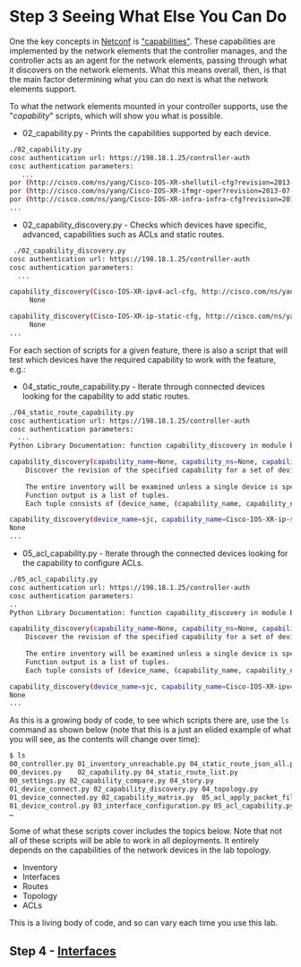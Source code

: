 # Step 3 Seeing What Else You Can Do

One the key concepts in [Netconf](https://tools.ietf.org/html/rfc6241) is ["capabilities"](https://tools.ietf.org/html/rfc6241#section-1.3). These capabilities are implemented by the network elements that the controller manages, and the controller acts as an agent for the network elements, passing through what it discovers on the network elements. What this means overall, then, is that the main factor determining what you can do next is what the network elements support.

To what the network elements mounted in your controller supports, use the "*capability*" scripts, which will show you what is possible.

* 02_capability.py - Prints the capabilities supported by each device.

```bash
./02_capability.py 
cosc authentication url: https://198.18.1.25/controller-auth
cosc authentication parameters:
   ...
por (http://cisco.com/ns/yang/Cisco-IOS-XR-shellutil-cfg?revision=2013-07-22)Cisco-IOS-XR-shellutil-cfg
por (http://cisco.com/ns/yang/Cisco-IOS-XR-ifmgr-oper?revision=2013-07-22)Cisco-IOS-XR-ifmgr-oper
por (http://cisco.com/ns/yang/Cisco-IOS-XR-infra-infra-cfg?revision=2013-07-22)Cisco-IOS-XR-infra-infra-cfg
...
```

* 02_capability_discovery.py - Checks which devices have specific, advanced, capabilities such as ACLs and static routes.

```bash
 ./02_capability_discovery.py 
cosc authentication url: https://198.18.1.25/controller-auth
cosc authentication parameters:
  ...

capability_discovery(Cisco-IOS-XR-ipv4-acl-cfg, http://cisco.com/ns/yang/):
	 None

capability_discovery(Cisco-IOS-XR-ip-static-cfg, http://cisco.com/ns/yang/):
	 None
...
```
For each section of scripts for a given feature, there is also a script that will test which devices have the required capability to work with the feature, e.g.:
		
* 04_static_route_capability.py - Iterate through connected devices looking for the capability to add static routes.

```bash
./04_static_route_capability.py
cosc authentication url: https://198.18.1.25/controller-auth
cosc authentication parameters:
  ...
Python Library Documentation: function capability_discovery in module basics.inventory

capability_discovery(capability_name=None, capability_ns=None, capability_revision=None, device_name=None)
    Discover the revision of the specified capability for a set of devices.
    
    The entire inventory will be examined unless a single device is specified.
    Function output is a list of tuples. 
    Each tuple consists of (device_name, (capability_name, capability_ns, capability_revision).

capability_discovery(device_name=sjc, capability_name=Cisco-IOS-XR-ip-static-cfg, capability_ns=http://cisco.com/ns/yang/)
None
...
```

* 05_acl_capability.py - Iterate through the connected devices looking for the capability to configure ACLs.

```bash
./05_acl_capability.py
cosc authentication url: https://198.18.1.25/controller-auth
cosc authentication parameters:
..
Python Library Documentation: function capability_discovery in module basics.inventory

capability_discovery(capability_name=None, capability_ns=None, capability_revision=None, device_name=None)
    Discover the revision of the specified capability for a set of devices.
    
    The entire inventory will be examined unless a single device is specified.
    Function output is a list of tuples. 
    Each tuple consists of (device_name, (capability_name, capability_ns, capability_revision).

capability_discovery(device_name=sjc, capability_name=Cisco-IOS-XR-ipv4-acl-cfg, capability_ns=http://cisco.com/ns/yang/)
None
...
```

As this is a growing body of code, to see which scripts there are, use the `ls` command as shown below (note that this is a just an elided example of what you will see, as the contents will change over time): 

```bash
$ ls
00_controller.py 01_inventory_unreachable.py 04_static_route_json_all.py
00_devices.py	 02_capability.py 04_static_route_list.py
00_settings.py 02_capability_compare.py	04_story.py
01_device_connect.py 02_capability_discovery.py 04_topology.py
01_device_connected.py 02_capability_matrix.py	05_acl_apply_packet_filter.py
01_device_control.py 03_interface_configuration.py 05_acl_capability.py
…
```

Some of what these scripts cover includes the topics below. Note that not all of these scripts will be able to work in all deployments. It entirely depends on the capabilities of the network devices in the lab topology.

* Inventory
* Interfaces
* Routes
* Topology
* ACLs

This is a living body of code, and so can vary each time you use this lab.

## Step 4 - [Interfaces](4.md)
